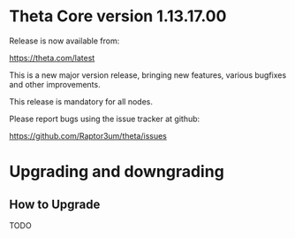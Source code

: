 Theta Core version 1.13.17.00
==========================

Release is now available from:

<https://theta.com/latest>

This is a new major version release, bringing new features, various bugfixes
and other improvements.

This release is mandatory for all nodes.

Please report bugs using the issue tracker at github:

<https://github.com/Raptor3um/theta/issues>


Upgrading and downgrading
=========================

How to Upgrade
--------------
TODO